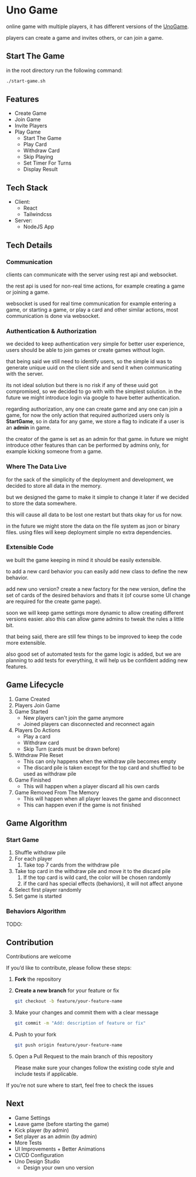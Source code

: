 # Uno Game

online game with multiple players, it has different versions of the [UnoGame](https://www.unorules.com/).

players can create a game and invites others, or can join a game.

## Start The Game

in the root directory run the following command:

```bash
./start-game.sh
```

## Features

- Create Game
- Join Game
- Invite Players
- Play Game
  - Start The Game
  - Play Card
  - Withdraw Card
  - Skip Playing
  - Set Timer For Turns
  - Display Result

## Tech Stack

- Client:
  - React
  - Tailwindcss
- Server:
  - NodeJS App

## Tech Details

### Communication

clients can communicate with the server using rest api and websocket.

the rest api is used for non-real time actions, for example creating a game or joining a game.

websocket is used for real time communication for example entering a game, or starting a game, or play a card and
other similar actions, most communication is done via websocket.

### Authentication & Authorization

we decided to keep authentication very simple for better user experience, users should be able to join games or create games without login.

that being said we still need to identify users, so the simple id was to generate unique uuid on the client side and send it when communicating with the server.

its not ideal solution but there is no risk if any of these uuid got compromised, so we decided to go with with the simplest solution.
in the future we might introduce login via google to have better authentication.

regarding authorization, any one can create game and any one can join a game, for now the only action that required authorized users only is **StartGame**, so in data for any game, we store a flag to indicate if a user is an **admin** in game.

the creator of the game is set as an admin for that game.
in future we might introduce other features than can be performed by admins only, for example kicking someone from a game.

### Where The Data Live

for the sack of the simplicity of the deployment and development, we decided to store all data in the memory.

but we designed the game to make it simple to change it later if we decided to store the data somewhere.

this will cause all data to be lost one restart but thats okay for us for now.

in the future we might store the data on the file system as json or binary files. using files will keep deployment simple no extra dependencies.

### Extensible Code

we built the game keeping in mind it should be easily extensible.

to add a new card behavior you can easily add new class to define the new behavior.

add new uno version? create a new factory for the new version, define the set of cards of the desired behaviors and thats it (of course some UI change are required for the create game page).

soon we will keep game settings more dynamic to allow creating different versions easier. also this can allow game admins to tweak the rules a little bit.

that being said, there are still few things to be improved to keep the code more extensible.

also good set of automated tests for the game logic is added, but we are planning to add tests for everything, it will help us be confident adding new features.

## Game Lifecycle

1. Game Created
2. Players Join Game
3. Game Started
   - New players can't join the game anymore
   - Joined players can disconnected and reconnect again
4. Players Do Actions
   - Play a card
   - Withdraw card
   - Skip Turn (cards must be drawn before)
5. Withdraw Pile Reset
   - This can only happens when the withdraw pile becomes empty
   - The discard pile is taken except for the top card and shuffled to be used as withdraw pile
6. Game Finished
   - This will happen when a player discard all his own cards
7. Game Removed From The Memory
   - This will happen when all player leaves the game and disconnect
   - This can happen even if the game is not finished

## Game Algorithm

### Start Game

1. Shuffle withdraw pile
2. For each player
   1. Take top 7 cards from the withdraw pile
3. Take top card in the withdraw pile and move it to the discard pile
   1. If the top card is wild card, the color will be chosen randomly
   2. if the card has special effects (behaviors), it will not affect anyone
4. Select first player randomly
5. Set game is started

### Behaviors Algorithm

TODO:

## Contribution

Contributions are welcome

If you’d like to contribute, please follow these steps:

1. **Fork** the repository
2. **Create a new branch** for your feature or fix

   ```bash
   git checkout -b feature/your-feature-name
   ```

3. Make your changes and commit them with a clear message

   ```bash
   git commit -m "Add: description of feature or fix"
   ```

4. Push to your fork

   ```bash
   git push origin feature/your-feature-name
   ```

5. Open a Pull Request to the main branch of this repository

   Please make sure your changes follow the existing code style and include tests if applicable.

If you’re not sure where to start, feel free to check the issues

## Next

- Game Settings
- Leave game (before starting the game)
- Kick player (by admin)
- Set player as an admin (by admin)
- More Tests
- UI Improvements + Better Animations
- CI/CD Configuration
- Uno Design Studio
  - Design your own uno version
